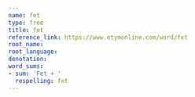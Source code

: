 ```yaml
---
name: fet
type: free
title: fet
reference_link: https://www.etymonline.com/word/fet
root_name: 
root_language: 
denotation: 
word_sums:
- sum: 'Fet + '
  respelling: fet
---
```

